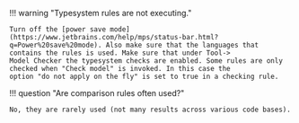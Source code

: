 !!! warning  "Typesystem rules are not executing."

    Turn off the [power save mode](https://www.jetbrains.com/help/mps/status-bar.html?q=Power%20save%20mode). Also make sure that the languages that contains the rules is used. Make sure that under Tool->
    Model Checker the typesystem checks are enabled. Some rules are only checked when "Check model" is invoked. In this case the
    option "do not apply on the fly" is set to true in a checking rule.

!!! question  "Are comparison rules often used?"

    No, they are rarely used (not many results across various code bases).